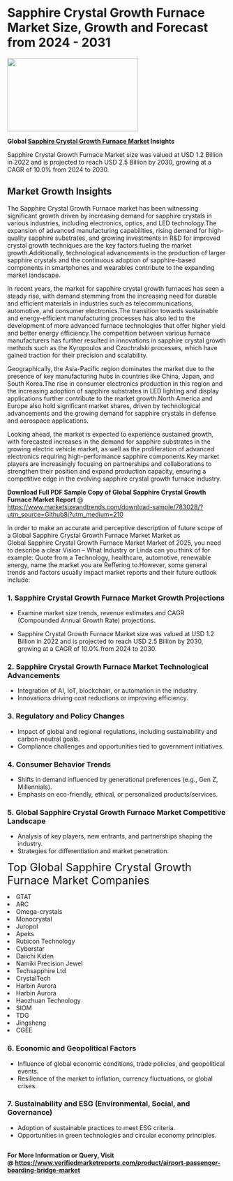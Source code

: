 <H1>Sapphire Crystal Growth Furnace Market Size, Growth and Forecast from 2024 - 2031</H1><img class="aligncenter size-medium wp-image-584254" src="https://thirdeyenews.in/wp-content/uploads/2024/09/Global-Market-Research-300x168.jpeg" alt="" width="300" height="168" /><p><strong>Global&nbsp;<a href="https://www.marketsizeandtrends.com/download-sample/783028/?utm_source=Github8j?utm_medium=210">Sapphire Crystal Growth Furnace Market</a> Insights</strong></p><p>Sapphire Crystal Growth Furnace Market size was valued at USD 1.2 Billion in 2022 and is projected to reach USD 2.5 Billion by 2030, growing at a CAGR of 10.0% from 2024 to 2030.</p><p><h2>Market Growth Insights</h2> <p>The Sapphire Crystal Growth Furnace market has been witnessing significant growth driven by increasing demand for sapphire crystals in various industries, including electronics, optics, and LED technology.The expansion of advanced manufacturing capabilities, rising demand for high-quality sapphire substrates, and growing investments in R&D for improved crystal growth techniques are the key factors fueling the market growth.Additionally, technological advancements in the production of larger sapphire crystals and the continuous adoption of sapphire-based components in smartphones and wearables contribute to the expanding market landscape.</p> <p>In recent years, the market for sapphire crystal growth furnaces has seen a steady rise, with demand stemming from the increasing need for durable and efficient materials in industries such as telecommunications, automotive, and consumer electronics.The transition towards sustainable and energy-efficient manufacturing processes has also led to the development of more advanced furnace technologies that offer higher yield and better energy efficiency.The competition between various furnace manufacturers has further resulted in innovations in sapphire crystal growth methods such as the Kyropoulos and Czochralski processes, which have gained traction for their precision and scalability.</p> <p>Geographically, the Asia-Pacific region dominates the market due to the presence of key manufacturing hubs in countries like China, Japan, and South Korea.The rise in consumer electronics production in this region and the increasing adoption of sapphire substrates in LED lighting and display applications further contribute to the market growth.North America and Europe also hold significant market shares, driven by technological advancements and the growing demand for sapphire crystals in defense and aerospace applications.</p> <p>Looking ahead, the market is expected to experience sustained growth, with forecasted increases in the demand for sapphire substrates in the growing electric vehicle market, as well as the proliferation of advanced electronics requiring high-performance sapphire components.Key market players are increasingly focusing on partnerships and collaborations to strengthen their position and expand production capacity, ensuring a competitive edge in the evolving sapphire crystal growth furnace industry.</p> <p><span class=""><strong>Download Full PDF Sample Copy of Global Sapphire Crystal Growth Furnace Market Report</strong> @ <a href="https://www.marketsizeandtrends.com/download-sample/783028/?utm_source=Github8j?utm_medium=210" target="_blank">https://www.marketsizeandtrends.com/download-sample/783028/?utm_source=Github8j?utm_medium=210</a></span></p><p>In order to make an accurate and perceptive description of future scope of a Global&nbsp;Sapphire Crystal Growth Furnace Market Market as Global&nbsp;Sapphire Crystal Growth Furnace Market Market of 2025, you need to describe a clear Vision &ndash; What Industry or Linda can you think of for example: Quote from a Technology, healthcare, automotive, renewable energy, name the market you are Reffering to.However, some general trends and factors usually impact market reports and their future outlook include:</p><h3>1.&nbsp;<strong>Sapphire Crystal Growth Furnace Market Growth Projections</strong></h3><ul><li>Examine market size trends, revenue estimates and CAGR (Compounded Annual Growth Rate) projections.</li><li><p>Sapphire Crystal Growth Furnace Market size was valued at USD 1.2 Billion in 2022 and is projected to reach USD 2.5 Billion by 2030, growing at a CAGR of 10.0% from 2024 to 2030.</p></li></ul><h3>2.&nbsp;<strong>Sapphire Crystal Growth Furnace Market Technological Advancements</strong></h3><ul><li>Integration of AI, IoT, blockchain, or automation in the industry.</li><li>Innovations driving cost reductions or improving efficiency.</li></ul><h3>3.&nbsp;<strong>Regulatory and Policy Changes</strong></h3><ul><li>Impact of global and regional regulations, including sustainability and carbon-neutral goals.</li><li>Compliance challenges and opportunities tied to government initiatives.</li></ul><h3>4.&nbsp;<strong>Consumer Behavior Trends</strong></h3><ul><li>Shifts in demand influenced by generational preferences (e.g., Gen Z, Millennials).</li><li>Emphasis on eco-friendly, ethical, or personalized products/services.</li></ul><h3>5.&nbsp;<strong>Global Sapphire Crystal Growth Furnace Market Competitive Landscape</strong></h3><ul><li>Analysis of key players, new entrants, and partnerships shaping the industry.</li><li>Strategies for differentiation and market penetration.</li></ul><p data-pm-slice="1 1 []"><span style="color: inherit; font-family: inherit; font-size: 25px;">Top Global Sapphire Crystal Growth Furnace Market Companies</span></p><div class="" data-test-id=""><p><li>GTAT</li><li> ARC</li><li> Omega-crystals</li><li> Monocrystal</li><li> Juropol</li><li> Apeks</li><li> Rubicon Technology</li><li> Cyberstar</li><li> Daiichi Kiden</li><li> Namiki Precision Jewel</li><li> Techsapphire Ltd</li><li> CrystalTech</li><li> Harbin Aurora</li><li> Harbin Aurora</li><li> Haozhuan Technology</li><li> SIOM</li><li> TDG</li><li> Jingsheng</li><li> CGEE</li></p></div><h3>6.&nbsp;<strong>Economic and Geopolitical Factors</strong></h3><ul><li>Influence of global economic conditions, trade policies, and geopolitical events.</li><li>Resilience of the market to inflation, currency fluctuations, or global crises.</li></ul><h3>7.&nbsp;<strong>Sustainability and ESG (Environmental, Social, and Governance)</strong></h3><ul><li>Adoption of sustainable practices to meet ESG criteria.</li><li>Opportunities in green technologies and circular economy principles.</li></ul><h2><strong style="font-size: 14px;">For More Information or Query, Visit @&nbsp;</strong><a style="background-color: #ffffff; font-size: 14px;" href="https://www.marketsizeandtrends.com/report/sapphire-crystal-growth-furnace-market/" target="_blank">https://www.verifiedmarketreports.com/product/airport-passenger-boarding-bridge-market</a></h2>